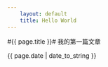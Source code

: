 ```yaml
---
    layout: default
    title: Hello World
---
```

#{{ page.title }}#
我的第一篇文章

{{ page.date | date_to_string }}
